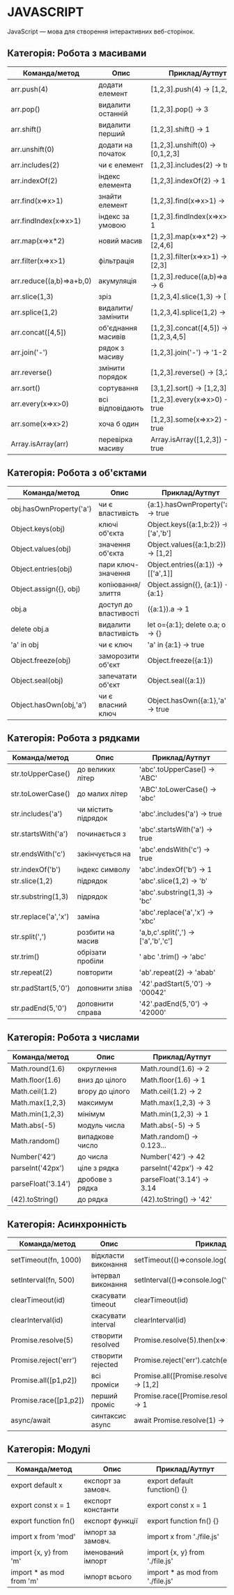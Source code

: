 # JAVASCRIPT

JavaScript — мова для створення інтерактивних веб-сторінок.

## Категорія: Робота з масивами

| Команда/метод            | Опис               | Приклад/Аутпут                      |
| ------------------------ | ------------------ | ----------------------------------- |
| arr.push(4)              | додати елемент     | [1,2,3].push(4) → [1,2,3,4]         |
| arr.pop()                | видалити останній  | [1,2,3].pop() → 3                   |
| arr.shift()              | видалити перший    | [1,2,3].shift() → 1                 |
| arr.unshift(0)           | додати на початок  | [1,2,3].unshift(0) → [0,1,2,3]      |
| arr.includes(2)          | чи є елемент       | [1,2,3].includes(2) → true          |
| arr.indexOf(2)           | індекс елемента    | [1,2,3].indexOf(2) → 1              |
| arr.find(x=>x>1)         | знайти елемент     | [1,2,3].find(x=>x>1) → 2            |
| arr.findIndex(x=>x>1)    | індекс за умовою   | [1,2,3].findIndex(x=>x>1) → 1       |
| arr.map(x=>x\*2)         | новий масив        | [1,2,3].map(x=>x\*2) → [2,4,6]      |
| arr.filter(x=>x>1)       | фільтрація         | [1,2,3].filter(x=>x>1) → [2,3]      |
| arr.reduce((a,b)=>a+b,0) | акумуляція         | [1,2,3].reduce((a,b)=>a+b,0) → 6    |
| arr.slice(1,3)           | зріз               | [1,2,3,4].slice(1,3) → [2,3]        |
| arr.splice(1,2)          | видалити/замінити  | [1,2,3,4].splice(1,2) → [2,3]       |
| arr.concat([4,5])        | об'єднання масивів | [1,2,3].concat([4,5]) → [1,2,3,4,5] |
| arr.join('-')            | рядок з масиву     | [1,2,3].join('-') → '1-2-3'         |
| arr.reverse()            | змінити порядок    | [1,2,3].reverse() → [3,2,1]         |
| arr.sort()               | сортування         | [3,1,2].sort() → [1,2,3]            |
| arr.every(x=>x>0)        | всі відповідають   | [1,2,3].every(x=>x>0) → true        |
| arr.some(x=>x>2)         | хоча б один        | [1,2,3].some(x=>x>2) → true         |
| Array.isArray(arr)       | перевірка масиву   | Array.isArray([1,2,3]) → true       |

## Категорія: Робота з об'єктами

| Команда/метод           | Опис                  | Приклад/Аутпут                     |
| ----------------------- | --------------------- | ---------------------------------- |
| obj.hasOwnProperty('a') | чи є властивість      | {a:1}.hasOwnProperty('a') → true   |
| Object.keys(obj)        | ключі об'єкта         | Object.keys({a:1,b:2}) → ['a','b'] |
| Object.values(obj)      | значення об'єкта      | Object.values({a:1,b:2}) → [1,2]   |
| Object.entries(obj)     | пари ключ-значення    | Object.entries({a:1}) → [['a',1]]  |
| Object.assign({}, obj)  | копіювання/злиття     | Object.assign({}, {a:1}) → {a:1}   |
| obj.a                   | доступ до властивості | ({a:1}).a → 1                      |
| delete obj.a            | видалити властивість  | let o={a:1}; delete o.a; o → {}    |
| 'a' in obj              | чи є ключ             | 'a' in {a:1} → true                |
| Object.freeze(obj)      | заморозити об'єкт     | Object.freeze({a:1})               |
| Object.seal(obj)        | запечатати об'єкт     | Object.seal({a:1})                 |
| Object.hasOwn(obj,'a')  | чи є власний ключ     | Object.hasOwn({a:1},'a') → true    |

## Категорія: Робота з рядками

| Команда/метод        | Опис                | Приклад/Аутпут                     |
| -------------------- | ------------------- | ---------------------------------- |
| str.toUpperCase()    | до великих літер    | 'abc'.toUpperCase() → 'ABC'        |
| str.toLowerCase()    | до малих літер      | 'ABC'.toLowerCase() → 'abc'        |
| str.includes('a')    | чи містить підрядок | 'abc'.includes('a') → true         |
| str.startsWith('a')  | починається з       | 'abc'.startsWith('a') → true       |
| str.endsWith('c')    | закінчується на     | 'abc'.endsWith('c') → true         |
| str.indexOf('b')     | індекс символу      | 'abc'.indexOf('b') → 1             |
| str.slice(1,2)       | підрядок            | 'abc'.slice(1,2) → 'b'             |
| str.substring(1,3)   | підрядок            | 'abc'.substring(1,3) → 'bc'        |
| str.replace('a','x') | заміна              | 'abc'.replace('a','x') → 'xbc'     |
| str.split(',')       | розбити на масив    | 'a,b,c'.split(',') → ['a','b','c'] |
| str.trim()           | обрізати пробіли    | ' abc '.trim() → 'abc'             |
| str.repeat(2)        | повторити           | 'ab'.repeat(2) → 'abab'            |
| str.padStart(5,'0')  | доповнити зліва     | '42'.padStart(5,'0') → '00042'     |
| str.padEnd(5,'0')    | доповнити справа    | '42'.padEnd(5,'0') → '42000'       |

## Категорія: Робота з числами

| Команда/метод      | Опис            | Приклад/Аутпут            |
| ------------------ | --------------- | ------------------------- |
| Math.round(1.6)    | округлення      | Math.round(1.6) → 2       |
| Math.floor(1.6)    | вниз до цілого  | Math.floor(1.6) → 1       |
| Math.ceil(1.2)     | вгору до цілого | Math.ceil(1.2) → 2        |
| Math.max(1,2,3)    | максимум        | Math.max(1,2,3) → 3       |
| Math.min(1,2,3)    | мінімум         | Math.min(1,2,3) → 1       |
| Math.abs(-5)       | модуль числа    | Math.abs(-5) → 5          |
| Math.random()      | випадкове число | Math.random() → 0.123...  |
| Number('42')       | до числа        | Number('42') → 42         |
| parseInt('42px')   | ціле з рядка    | parseInt('42px') → 42     |
| parseFloat('3.14') | дробове з рядка | parseFloat('3.14') → 3.14 |
| (42).toString()    | до рядка        | (42).toString() → '42'    |

## Категорія: Асинхронність

| Команда/метод         | Опис                | Приклад/Аутпут                                               |
| --------------------- | ------------------- | ------------------------------------------------------------ |
| setTimeout(fn, 1000)  | відкласти виконання | setTimeout(()=>console.log('hi'),1000)                       |
| setInterval(fn, 500)  | інтервал виконання  | setInterval(()=>console.log('tick'),500)                     |
| clearTimeout(id)      | скасувати timeout   | clearTimeout(id)                                             |
| clearInterval(id)     | скасувати interval  | clearInterval(id)                                            |
| Promise.resolve(5)    | створити resolved   | Promise.resolve(5).then(x=>x\*2) → 10                        |
| Promise.reject('err') | створити rejected   | Promise.reject('err').catch(e=>e) → 'err'                    |
| Promise.all([p1,p2])  | всі проміси         | Promise.all([Promise.resolve(1),Promise.resolve(2)]) → [1,2] |
| Promise.race([p1,p2]) | перший проміс       | Promise.race([Promise.resolve(1),Promise.resolve(2)]) → 1    |
| async/await           | синтаксис async     | await Promise.resolve(1) → 1                                 |

## Категорія: Модулі

| Команда/метод             | Опис               | Приклад/Аутпут                    |
| ------------------------- | ------------------ | --------------------------------- |
| export default x          | експорт за замовч. | export default function() {}      |
| export const x = 1        | експорт константи  | export const x = 1                |
| export function fn()      | експорт функції    | export function fn() {}           |
| import x from 'mod'       | імпорт за замовч.  | import x from './file.js'         |
| import {x, y} from 'm'    | іменований імпорт  | import {x, y} from './file.js'    |
| import \* as mod from 'm' | імпорт всього      | import \* as mod from './file.js' |
